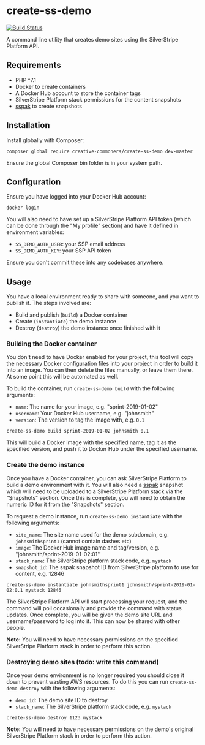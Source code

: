 # create-ss-demo

[![Build Status](https://travis-ci.org/creative-commoners/create-ss-demo.svg?branch=master)](https://travis-ci.org/creative-commoners/create-ss-demo)

A command line utility that creates demo sites using the SilverStripe Platform API.

## Requirements

* PHP ^7.1
* Docker to create containers
* A Docker Hub account to store the container tags
* SilverStripe Platform stack permissions for the content snapshots
* [sspak](https://github.com/silverstripe/sspak) to create snapshots

## Installation

Install globally with Composer:

```
composer global require creative-commoners/create-ss-demo dev-master
```

Ensure the global Composer bin folder is in your system path.

## Configuration

Ensure you have logged into your Docker Hub account:

```
docker login
```

You will also need to have set up a SilverStripe Platform API token (which can be done through the "My profile" section)
and have it defined in environment variables:

* `SS_DEMO_AUTH_USER`: your SSP email address
* `SS_DEMO_AUTH_KEY`: your SSP API token

Ensure you don't commit these into any codebases anywhere.

## Usage

You have a local environment ready to share with someone, and you want to publish it. The steps involved are:

* Build and publish (`build`) a Docker container
* Create (`instantiate`) the demo instance
* Destroy (`destroy`) the demo instance once finished with it

### Building the Docker container

You don't need to have Docker enabled for your project, this tool will copy the necessary Docker configuration files
into your project in order to build it into an image. You can then delete the files manually, or leave them there.
At some point this will be automated as well.

To build the container, run `create-ss-demo build` with the following arguments:

* `name`: The name for your image, e.g. "sprint-2019-01-02"
* `username`: Your Docker Hub username, e.g. "johnsmith"
* `version`: The version to tag the image with, e.g. `0.1`

```
create-ss-demo build sprint-2019-01-02 johnsmith 0.1
```

This will build a Docker image with the specified name, tag it as the specified version, and push it to Docker Hub
under the specified username.

### Create the demo instance

Once you have a Docker container, you can ask SilverStripe Platform to build a demo environment with it. You will also
need a [sspak](https://github.com/silverstripe/sspak) snapshot which will need to be uploaded to a SilverStripe
Platform stack via the "Snapshots" section. Once this is complete, you will need to obtain the numeric ID for it from
the "Snapshots" section.

To request a demo instance, run `create-ss-demo instantiate` with the following arguments:

* `site_name`: The site name used for the demo subdomain, e.g. `johnsmithsprint1` (cannot contain dashes etc)
* `image`: The Docker Hub image name and tag/version, e.g. "johnsmith/sprint-2019-01-02:01"
* `stack_name`: The SilverStripe platform stack code, e.g. `mystack`
* `snapshot_id`: The sspak snapshot ID from SilverStripe platform to use for content, e.g. 12846

```
create-ss-demo instantiate johnsmithsprint1 johnsmith/sprint-2019-01-02:0.1 mystack 12846
```

The SilverStripe Platform API will start processing your request, and the command will poll occasionally and provide
the command with status updates. Once complete, you will be given the demo site URL and username/password to log into
it. This can now be shared with other people.

**Note:** You will need to have necessary permissions on the specified SilverStripe Platform stack in order
to perform this action.

### Destroying demo sites (todo: write this command)

Once your demo environment is no longer required you should close it down to prevent wasting AWS resources. To do this
you can run `create-ss-demo destroy` with the following arguments:

* `demo_id`: The demo site ID to destroy
* `stack_name`: The SilverStripe platform stack code, e.g. `mystack`

```
create-ss-demo destroy 1123 mystack
```

**Note:** You will need to have necessary permissions on the demo's original SilverStripe Platform stack in order
to perform this action.
